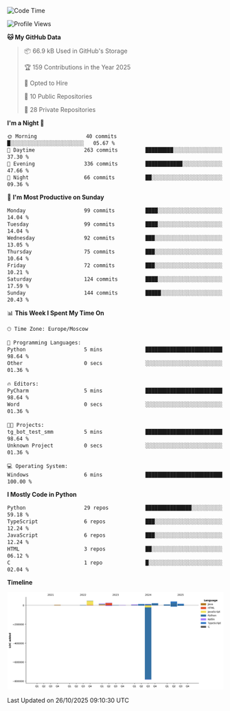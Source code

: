 <!--START_SECTION:waka-->
![Code Time](http://img.shields.io/badge/Code%20Time-835%20hrs%2013%20mins-blue)

![Profile Views](http://img.shields.io/badge/Profile%20Views-1-blue)

**🐱 My GitHub Data** 

> 📦 66.9 kB Used in GitHub's Storage 
 > 
> 🏆 159 Contributions in the Year 2025
 > 
> 💼 Opted to Hire
 > 
> 📜 10 Public Repositories 
 > 
> 🔑 28 Private Repositories 
 > 
**I'm a Night 🦉** 

```text
🌞 Morning                40 commits          █░░░░░░░░░░░░░░░░░░░░░░░░   05.67 % 
🌆 Daytime                263 commits         █████████░░░░░░░░░░░░░░░░   37.30 % 
🌃 Evening                336 commits         ████████████░░░░░░░░░░░░░   47.66 % 
🌙 Night                  66 commits          ██░░░░░░░░░░░░░░░░░░░░░░░   09.36 % 
```
📅 **I'm Most Productive on Sunday** 

```text
Monday                   99 commits          ████░░░░░░░░░░░░░░░░░░░░░   14.04 % 
Tuesday                  99 commits          ████░░░░░░░░░░░░░░░░░░░░░   14.04 % 
Wednesday                92 commits          ███░░░░░░░░░░░░░░░░░░░░░░   13.05 % 
Thursday                 75 commits          ███░░░░░░░░░░░░░░░░░░░░░░   10.64 % 
Friday                   72 commits          ███░░░░░░░░░░░░░░░░░░░░░░   10.21 % 
Saturday                 124 commits         ████░░░░░░░░░░░░░░░░░░░░░   17.59 % 
Sunday                   144 commits         █████░░░░░░░░░░░░░░░░░░░░   20.43 % 
```


📊 **This Week I Spent My Time On** 

```text
🕑︎ Time Zone: Europe/Moscow

💬 Programming Languages: 
Python                   5 mins              █████████████████████████   98.64 % 
Other                    0 secs              ░░░░░░░░░░░░░░░░░░░░░░░░░   01.36 % 

🔥 Editors: 
PyCharm                  5 mins              █████████████████████████   98.64 % 
Word                     0 secs              ░░░░░░░░░░░░░░░░░░░░░░░░░   01.36 % 

🐱‍💻 Projects: 
tg_bot_test_smm          5 mins              █████████████████████████   98.64 % 
Unknown Project          0 secs              ░░░░░░░░░░░░░░░░░░░░░░░░░   01.36 % 

💻 Operating System: 
Windows                  6 mins              █████████████████████████   100.00 % 
```

**I Mostly Code in Python** 

```text
Python                   29 repos            ███████████████░░░░░░░░░░   59.18 % 
TypeScript               6 repos             ███░░░░░░░░░░░░░░░░░░░░░░   12.24 % 
JavaScript               6 repos             ███░░░░░░░░░░░░░░░░░░░░░░   12.24 % 
HTML                     3 repos             ██░░░░░░░░░░░░░░░░░░░░░░░   06.12 % 
C                        1 repo              █░░░░░░░░░░░░░░░░░░░░░░░░   02.04 % 
```



**Timeline**

![Lines of Code chart](https://raw.githubusercontent.com/adlemx/adlemx/main/assets/bar_graph.png)


 Last Updated on 26/10/2025 09:10:30 UTC
<!--END_SECTION:waka-->
